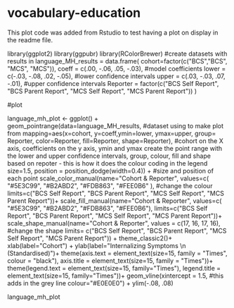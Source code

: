 # vocabulary-education

This plot code was added from Rstudio to test having a plot on display in the readme file. 


library(ggplot2)
library(ggpubr)
library(RColorBrewer)
#create datasets with results in 
language_MH_results = data.frame(
  cohort=factor(c("BCS","BCS", "MCS",  "MCS")), 
  coeff = c(.00, -.06, .05, -.03), #model coefficients
  lower = c(-.03, -.08, .02, -.05), #lower confidence intervals
  upper = c(.03, -.03, .07, -.01), #upper confidence intervals
  Reporter = factor(c("BCS Self Report", "BCS Parent Report", 
                      "MCS Self Report", "MCS Parent Report"))
)


#plot

language_mh_plot <- ggplot() +
  geom_pointrange(data=language_MH_results, #dataset using to make plot from
                  mapping=aes(x=cohort, y=coeff,ymin=lower, ymax=upper,  group= Reporter, color=Reporter, fill=Reporter, shape=Reporter), #cohort on the X axis, coefficients on the y axis, ymin and ymax create the point range with the lower and upper confidence intervals, group, colour, fill and shape based on repoter - this is how it does the colour coding in the legend
                  size=1.5,  position = position_dodge(width=0.4)) + #size and position of each point
  scale_color_manual(name="Cohort & Reporter", values=c( "#5E3C99",  "#B2ABD2",  "#FDB863", "#FEE0B6" ), #change the colour
                     limits=c("BCS Self Report", "BCS Parent Report", "MCS Self Report", "MCS Parent Report"))+
  scale_fill_manual(name="Cohort & Reporter", values=c(  "#5E3C99",  "#B2ABD2", "#FDB863", "#FEE0B6"), 
                    limits=c("BCS Self Report", "BCS Parent Report", "MCS Self Report", "MCS Parent Report"))+
  scale_shape_manual(name="Cohort & Reporter", values = c(17, 16, 17, 16), #change the shape
                     limits= c("BCS Self Report", "BCS Parent Report", "MCS Self Report", "MCS Parent Report")) +
  theme_classic2()+
  xlab(label="Cohort") +
  ylab(label="Internalizing Symptoms \n (Standardised)")+
  theme(axis.text = element_text(size=15, family = "Times", 
                                 colour = "black"), 
        axis.title = element_text(size=15, 
                                  family = "Times"))+
  theme(legend.text = element_text(size=15, 
                                   family="Times"), 
        legend.title = element_text(size=15, 
                                    family="Times"))+
  geom_vline(xintercept = 1.5, #this adds in the grey line 
             colour="#E0E0E0") +
  ylim(-.08, .08) 
  
language_mh_plot
  